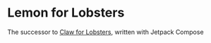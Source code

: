 # Lemon for Lobsters

The successor to [Claw for Lobsters](https://github.com/0queue/claw-for-lobsters), written with
Jetpack Compose